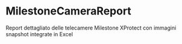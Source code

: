 # MilestoneCameraReport
Report dettagliato delle telecamere Milestone XProtect con immagini snapshot integrate in Excel
